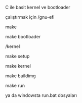 C ile basit kernel ve bootloader

çalıştırmak için 
/gnu-efi 

make

make bootloader

/kernel

make setup

make kernel

make buildimg

make run 

ya da windowsta run.bat dosyaları
